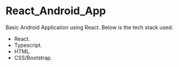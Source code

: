 # React_Android_App
Basic Android Application using React.
Below is the tech stack used:
- React.
- Typescript.
- HTML.
- CSS/Bootstrap.

